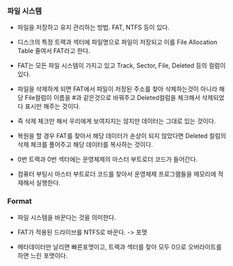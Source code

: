 ### 파일 시스템

* 파일을 저장하고 유지 관리하는 방법. FAT, NTFS 등이 있다.

* 디스크의 특정 트랙과 섹터에 파일명으로 파일이 저장되고 이를 File Allocation Table 줄여서 FAT라고 한다.

* FAT는 모든 파일 시스템이 가지고 있고 Track, Sector, File, Deleted 등의 컬럼이 있다.

* 파일을 삭제하게 되면 FAT에서 파일이 저장된 주소를 찾아 삭제하는것이 아니라 해당 File컬럼이 이름을 #과 같은것으로 바꿔주고 Deleted컬럼을 체크해서 삭제되었다 표시만 해주는 것이다.

* 즉 삭제 체크만 해서 우리에게 보여지지는 않지만 데이터는 그대로 있는 것이다.

* 복원을 할 경우 FAT를 찾아서 해당 데이터가 손상이 되지 않았다면 Deleted 컬럼의 삭제 체크를 풀어주고 해당 데이터를 복사하는 것이다.

* 0번 트랙과 0번 섹터에는 운영체제의 마스터 부트로더 코드가 들어간다.

* 컴퓨터 부팅시 마스터 부트로더 코드를 찾아서 운영체제 프로그램들을 메모리에 적재해서 실행한다.


### Format

* 파일 시스템을 바꾼다는 것을 의미한다.

* FAT가 적용된 드라이브를 NTFS로 바꾼다. -> 포맷

* 메타데이터만 날리면 빠른포맷이고, 트랙과 섹터를 찾아 모두 0으로 오버라이트를 하면 느린 포맷이다.
